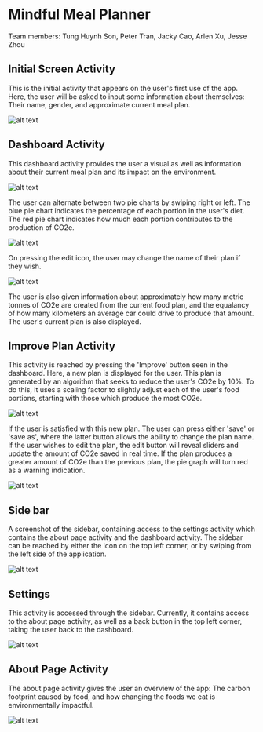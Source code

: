 # Mindful Meal Planner 
Team members: Tung Huynh Son, Peter Tran, Jacky Cao, Arlen Xu, Jesse Zhou

## Initial Screen Activity
This is the initial activity that appears on the user's first use of the app. Here, the user will be asked to input some information about themselves: Their name, gender, and approximate current meal plan.


![alt text](ReadmePic/initScreen.PNG)


## Dashboard Activity
This dashboard activity provides the user a visual as well as information about their current meal plan and its impact on the environment.


![alt text](ReadmePic/dashboard.PNG)


The user can alternate between two pie charts by swiping right or left. The blue pie chart indicates the percentage of each portion in the user's diet. The red pie chart indicates how much each portion contributes to the production of CO2e.


![alt text](ReadmePic/dashboardSwipeLeft.PNG)

On pressing the edit icon, the user may change the name of their plan if they wish.


![alt text](ReadmePic/changeNamedashboard.PNG)


 
The user is also given information about approximately how many metric tonnes of CO2e are created from the current food plan, and the equalancy of how many kilometers an average car could drive to produce that amount.
The user's current plan is also displayed. 

## Improve Plan Activity
This activity is reached by pressing the 'Improve' button seen in the dashboard. Here, a new plan is displayed for the user. This plan is generated by an algorithm that seeks to reduce the user's CO2e by 10%. To do this, it uses a scaling factor to slightly adjust each of the user's food portions, starting with those which produce the most CO2e.

![alt text](ReadmePic/improveActivity.PNG)

If the user is satisfied with this new plan. The user can press either 'save' or 'save as', where the latter button allows the ability to change the plan name.
If the user wishes to edit the plan, the edit button will reveal sliders and update the amount of CO2e saved in real time. If the plan produces a greater amount of CO2e than the previous plan, the pie graph will turn red as a warning indication.

![alt text](ReadmePic/editImprovePlan.PNG)



## Side bar
A screenshot of the sidebar, containing access to the settings activity which contains the about page activity and the dashboard activity. The sidebar can be reached by either the icon on the top left corner, or by swiping from the left side of the application.


![alt text](ReadmePic/sidebar.PNG)


## Settings 
This activity is accessed through the sidebar. Currently, it contains access to the about page activity, as well as a back button in the top left corner, taking the user back to the dashboard.


![alt text](ReadmePic/settings.PNG)


## About Page Activity
The about page activity gives the user an overview of the app: The carbon footprint caused by food, and how changing the foods we eat is environmentally impactful.


![alt text](ReadmePic/aboutActivity.PNG)


